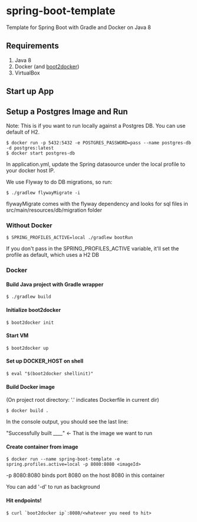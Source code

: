# spring-boot-template
Template for Spring Boot with Gradle and Docker on Java 8

## Requirements
1. Java 8
2. Docker (and [boot2docker](https://github.com/boot2docker/boot2docker))
3. VirtualBox

## Start up App

## Setup a Postgres Image and Run
Note: This is if you want to run locally against a Postgres DB. You can use default of H2.

```console
$ docker run -p 5432:5432 -e POSTGRES_PASSWORD=pass --name postgres-db -d postgres:latest
$ docker start postgres-db
```
In application.yml, update the Spring datasource under the local profile to your docker host IP.

We use Flyway to do DB migrations, so run:
```console
$ ./gradlew flywayMigrate -i
```
flywayMigrate comes with the flyway dependency and looks for sql files in src/main/resources/db/migration folder

### Without Docker
```console
$ SPRING_PROFILES_ACTIVE=local ./gradlew bootRun
```
If you don't pass in the SPRING_PROFILES_ACTIVE variable, it'll set the profile as default, which uses a H2 DB

### Docker

#### Build Java project with Gradle wrapper
```console
$ ./gradlew build
```

#### Initialize boot2docker

```console
$ boot2docker init
```

#### Start VM

```console
$ boot2docker up
```

#### Set up DOCKER_HOST on shell

```console
$ eval "$(boot2docker shellinit)"
```

#### Build Docker image

(On project root directory: '.' indicates Dockerfile in current dir)
```console
$ docker build .
```

In the console output, you should see the last line:

"Successfully built ____" <- That is the image we want to run


#### Create container from image
```console
$ docker run --name spring-boot-template -e spring.profiles.active=local -p 8080:8080 <imageId>
```
-p 8080:8080 binds port 8080 on the host 8080 in this container

You can add '-d' to run as background

#### Hit endpoints!
```console
$ curl `boot2docker ip`:8080/<whatever you need to hit>
```
